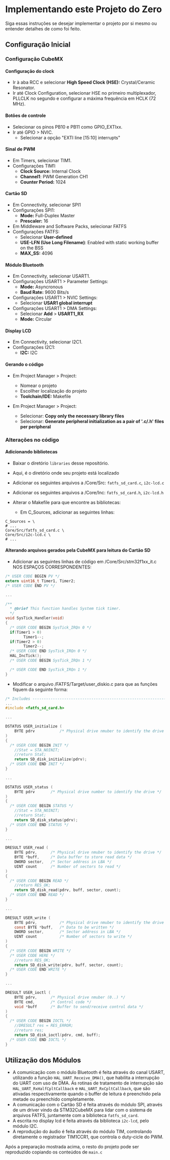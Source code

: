 # Implementando este Projeto do Zero

Siga essas instruções se desejar implementar o projeto por si mesmo ou entender detalhes de como foi feito.

## Configuração Inicial

### Configuração CubeMX

#### Configuração do clock

- Ir à aba RCC e selecionar **High Speed Clock (HSE):** Crystal/Ceramic Resonator.
- Ir até Clock Configuration, selecionar HSE no primeiro multiplexador, PLLCLK no segundo e configurar a máxima frequência em HCLK (72 MHz).

#### Botões de controle

- Selecionar os pinos PB10 e PB11 como GPIO_EXTIxx.
- Ir até GPIO > NVIC.
    - Selecionar a opção "EXTI line \[15:10\] interrupts"

#### Sinal de PWM

- Em Timers, selecionar TIM1.
- Configurações TIM1:
    - **Clock Source:** Internal Clock
    - **Channel1**: PWM Generation CH1
    - **Counter Period:** 1024

#### Cartão SD

- Em Connectivity, selecionar SPI1
- Configurações SPI1:
    - **Mode:** Full-Duplex Master
    - **Prescaler:** 16 
- Em Middleware and Software Packs, selecionar FATFS
- Configurações FATFS:
    - Selecionar **User-defined** 
    - **USE-LFN (Use Long Filename)**: Enabled with static working buffer on the BSS
    - **MAX_SS:** 4096 

#### Módulo Bluetooth

- Em Connectivity, selecionar USART1.
- Configurações USART1 > Parameter Settings:
    - **Mode:** Asyncronous
    - **Baud Rate:** 9600 Bits/s 
- Configurações USART1 > NVIC Settings:
    - Selecionar **USAR1 global interrupt** 
- Configurações USART1 > DMA Settings:
    - Selecionar **Add** > **USART1_RX**
    - **Mode:** Circular 

#### Display LCD

- Em Connectivity, selecionar I2C1.
- Configurações I2C1:
    - **I2C:** I2C

#### Gerando o código

- Em Project Manager > Project:
    - Nomear o projeto
    - Escollher localização do projeto
    - **Toolchain/IDE:** Makefile

- Em Project Manager > Project:
    - Selecionar: **Copy only the necessary library files** 
    - Selecionar: **Generate peripheral initialization as a pair of '.c/.h' files per peripheral** 

### Alterações no código

#### Adicionando bibliotecas

- Baixar o diretório `libraries` desse repositório.
- Aqui, <projeto> é o diretório onde seu projeto está localizado
- Adicionar os seguintes arquivos a <projeto>/Core/Src: `fatfs_sd_card.c`, `i2c-lcd.c`
- Adicionar os seguintes arquivos a <projeto>/Core/Inc: `fatfs_sd_card.h`, `i2c-lcd.h`

- Alterar o Makefile para que encontre as bibliotecas:
    - Em C_Sources, adicionar as seguintes linhas:
```
C_Sources = \
# ...
Core/Src/fatfs_sd_card.c \
Core/Src/i2c-lcd.c \
# ...
```

#### Alterando arquivos gerados pela CubeMX para leitura do Cartão SD

- Adicionar as seguintes linhas de código em <projeto>/Core/Src/stm32f1xx_it.c NOS ESPAÇOS CORRESPONDENTES:
```c
/* USER CODE BEGIN PV */
extern uint16_t Timer1, Timer2;
/* USER CODE END PV */

...

/**
  * @brief This function handles System tick timer.
  */
void SysTick_Handler(void)
{
  /* USER CODE BEGIN SysTick_IRQn 0 */
  if(Timer1 > 0)
        Timer1--;
  if(Timer2 > 0)
        Timer2--;
  /* USER CODE END SysTick_IRQn 0 */
  HAL_IncTick();
  /* USER CODE BEGIN SysTick_IRQn 1 */

  /* USER CODE END SysTick_IRQn 1 */
}
```

- Modificar o arquivo <projeto>/FATFS/Target/user_diskio.c para que as funções fiquem da seguinte forma:
```c
/* Includes ------------------------------------------------------------------*/
...
#include <fatfs_sd_card.h>

...

DSTATUS USER_initialize (
	BYTE pdrv           /* Physical drive nmuber to identify the drive */
)
{
  /* USER CODE BEGIN INIT */
    //Stat = STA_NOINIT;
    //return Stat;
    return SD_disk_initialize(pdrv);
  /* USER CODE END INIT */
}

...

DSTATUS USER_status (
	BYTE pdrv       /* Physical drive number to identify the drive */
)
{
  /* USER CODE BEGIN STATUS */
    //Stat = STA_NOINIT;
    //return Stat;
    return SD_disk_status(pdrv);
  /* USER CODE END STATUS */
}

...

DRESULT USER_read (
	BYTE pdrv,      /* Physical drive nmuber to identify the drive */
	BYTE *buff,     /* Data buffer to store read data */
	DWORD sector,   /* Sector address in LBA */
	UINT count      /* Number of sectors to read */
)
{
  /* USER CODE BEGIN READ */
    //return RES_OK;
    return SD_disk_read(pdrv, buff, sector, count);
  /* USER CODE END READ */
}

...

DRESULT USER_write (
	BYTE pdrv,          /* Physical drive nmuber to identify the drive */
	const BYTE *buff,   /* Data to be written */
	DWORD sector,       /* Sector address in LBA */
	UINT count          /* Number of sectors to write */
)
{
  /* USER CODE BEGIN WRITE */
  /* USER CODE HERE */
    //return RES_OK;
    return SD_disk_write(pdrv, buff, sector, count);
  /* USER CODE END WRITE */
}

...

DRESULT USER_ioctl (
	BYTE pdrv,      /* Physical drive nmuber (0..) */
	BYTE cmd,       /* Control code */
	void *buff      /* Buffer to send/receive control data */
)
{
  /* USER CODE BEGIN IOCTL */
    //DRESULT res = RES_ERROR;
    //return res;
    return SD_disk_ioctl(pdrv, cmd, buff);
  /* USER CODE END IOCTL */
}
```

## Utilização dos Módulos

- A comunicação com o módulo Bluetooth é feita através do canal USART, utilizando a função `HAL_UART_Receive_DMA()`, que habilita a interrupção do UART com uso de DMA. As rotinas de tratamento de interrupção são `HAL_UART_RxHalfCpltCallback` e `HAL_UART_RxCpltCallback`, que são ativadas respectivamente quando o buffer de leitura é preenchido pela metade ou preenchido completamente.
- A comunicação com o Cartão SD é feita através do módulo SPI, através de um driver vindo da STM32CubeMX para lidar com o sistema de arquivos FATFS, juntamente com a biblioteca `fatfs_sd_card`. 
- A escrita no display lcd é feita através da biblioteca `i2c-lcd`, pelo módulo I2C.
- A reprodução do áudio é feita através do módulo TIM, controlando diretamente o registrador TIM1CCR1, que controla o duty-cicle do PWM.

Após a preparação mostrada acima, o resto do projeto pode ser reproduzido copiando os conteúdos de `main.c`
